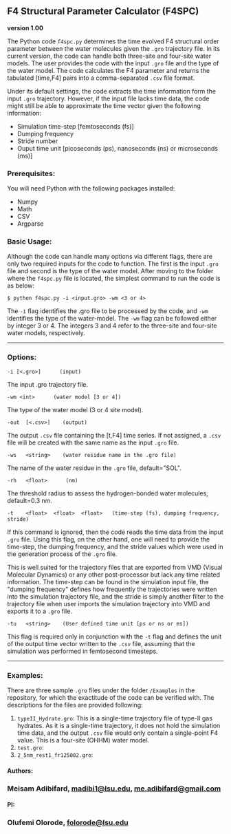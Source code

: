 ## F4 Structural Parameter Calculator (F4SPC)
**version 1.00**

The Python code `f4spc.py` determines the time evolved F4 structural order parameter between the water molecules given the `.gro` trajectory file. In its current version, the code can handle both three-site and four-site water models. The user provides the code with the input `.gro` file and the type of the water model. The code calculates the  F4 parameter and returns the tabulated [time,F4] pairs into a comma-separated `.csv` file format.

Under its default settings, the code extracts the time information form the input `.gro` trajectory. However, if the input file lacks time data, the code might still be able to approximate the time vector given the following information:

- Simulation time-step [femtoseconds (fs)]
- Dumping frequency
- Stride number
- Ouput time unit [picoseconds (ps), nanoseconds (ns) or microseconds (ms)]


### Prerequisites:
You will need Python with the following packages installed:

* Numpy
* Math
* CSV
* Argparse

### Basic Usage:
Although the code can handle many options via different flags, there are only two required inputs for the code to function. The first is the input `.gro` file and second is the type of the water model. After moving to the folder where the `f4spc.py` file is located, the simplest command to run the code is as below:

`$ python f4spc.py -i <input.gro> -wm <3 or 4>`

The `-i` flag identifies the .gro file to be processed by the code, and `-wm` identifies the type of the water-model. The `-wm` flag can be followed either by integer 3 or 4. The integers 3 and 4 refer to  the three-site and four-site water models, respectively.


---------------------------------------------------------------------------------------------------------------------
### Options:

`-i [<.gro>]      (input)`

 The input .gro trajectory file.

`-wm <int>      (water model [3 or 4])`

 The type of the water model (3 or 4 site model).

`-out  [<.csv>]    (output)`

 The output  `.csv` file containing the [t,F4] time series. If not assigned, a `.csv` file will be created with the same name as the input `.gro` file.

`-ws   <string>    (water residue name in the .gro file)`

 The name of the water residue in the `.gro` file, default="SOL".

`-rh   <float>      (nm)`

 The threshold radius to assess the hydrogen-bonded water molecules, default=0.3 nm.

`-t    <float>  <float>  <float>   (time-step (fs), dumping frequency, stride)`

 If this command is ignored, then the code reads the time data from the input `.gro` file. Using this flag, on the other hand, one will need to provide the time-step, the dumping frequency, and the stride values which were used in the generation process of the `.gro` file.


 This is well suited  for the trajectory files that are exported from VMD (Visual Molecular Dynamics) or any other post-processor but lack any  time related information. The time-step can be found in the simulation input file, the "dumping frequency" defines how frequently the trajectories were written into the simulation trajectory file, and the stride is simply another filter to the trajectory file when user imports the simulation trajectory into VMD and exports it to a `.gro` file.

`-tu   <string>    (User defined time unit [ps or ns or ms])`

This flag is required only in conjunction with the `-t` flag and defines the unit of the output time vector written to the `.csv` file, assuming that the simulation was performed in femtosecond timesteps.

---------------------------------------------------------------------------------------------------------------------
### Examples:
There are three sample `.gro` files under the folder `/Examples` in the repository, for which the exactitude of the code can be verified with. The descriptions for the files are provided following:

1. `typeII_Hydrate.gro`: This is a single-time trajectory file of type-II gas hydrates. As it is a single-time trajectory, it does not hold the simulation time data, and the output `.csv` file would only contain a single-point F4 value. This is a four-site (OHHM) water model.
2. `test.gro`:
3. `2_5nm_rest1_fr125002.gro`:

#### Authors:
### Meisam Adibifard, madibi1@lsu.edu, me.adibifard@gmail.com

#### PI:
### Olufemi Olorode, folorode@lsu.edu
